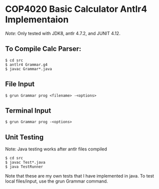 # COP4020 Basic Calculator Antlr4 Implementaion #
*Note*: Only tested with JDK8, antlr 4.7.2, and JUNIT 4.12.
## To Compile Calc Parser: ##
```console
$ cd src
$ antlr4 Grammar.g4
$ javac Grammar*.java
```
## File Input ##
```console
$ grun Grammar prog <filename> -<options>
```
## Terminal Input ##
```console
$ grun Grammar prog -<options>
```

## Unit Testing ##
Note: Java testing works after antlr files compiled
```console
$ cd src
$ javac Test*.java
$ java TestRunner
```
Note that these are my own tests that I have implemented in java. To test local files/input, use the grun Grammar command.